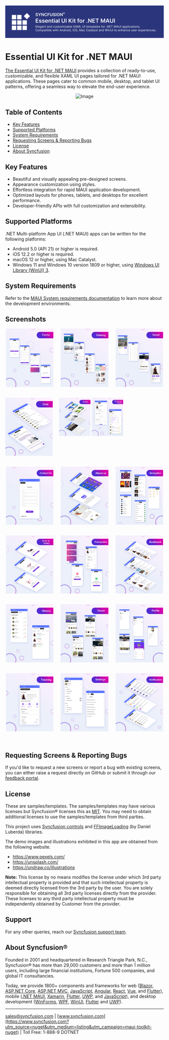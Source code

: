 ![Essential UI Kit Banner](Images/ui-kit-banner.png)

# Essential UI Kit for .NET MAUI

[The Essential UI Kit for .NET MAUI](https://www.syncfusion.com/essential-maui-ui-kit) provides a collection of ready-to-use, customizable, and flexible XAML UI pages tailored for .NET MAUI applications. These pages cater to common mobile, desktop, and tablet UI patterns, offering a seamless way to elevate the end-user experience.

<p align="center">
    <img src="Images/ui-kit-template-images.png" alt="Image"/>
</p>

## Table of Contents
- [Key Features](#key-features)
- [Supported Platforms](#supported-platforms)
- [System Requirements](#system-requirements)
- [Requesting Screens & Reporting Bugs](#requesting-screens--reporting-bugs)
- [License](#license)
- [About Syncfusion](#about-syncfusion)

## Key Features
- Beautiful and visually appealing pre-designed screens.  
- Appearance customization using styles.  
- Effortless integration for rapid MAUI application development.  
- Optimized layouts for phones, tablets, and desktops for excellent performance.  
- Developer-friendly APIs with full customization and extensibility.  

## Supported Platforms
.NET Multi-platform App UI (.NET MAUI) apps can be written for the following platforms:

- Android 5.0 (API 21) or higher is required.
- iOS 12.2 or higher is required.
- macOS 12 or higher, using Mac Catalyst.
- Windows 11 and Windows 10 version 1809 or higher, using [Windows UI Library (WinUI) 3](https://learn.microsoft.com/en-us/windows/apps/winui/winui3/).

## System Requirements
Refer to the [MAUI System requirements documentation](https://help.syncfusion.com/maui/system-requirements) to learn more about the development environments.

## Screenshots
<div style="display: flex; justify-content: space-around; gap: 20px;">
<img src="Images/ui-kit-forms.png" alt="Image 1" style="width: 30%;"/>
<img src="Images/ui-kit-catalog.png" alt="Image 2" style="width: 30%;"/>
<img src="Images/ui-kit-detail.png" alt="Image 3" style="width: 30%;"/>
</div>
<br/><br/>

<div style="display: flex; justify-content: space-around; gap: 20px;">
<img src="Images/ui-kit-chat.png" alt="Image 1" style="width: 30%;"/><t/>
<img src="Images/ui-kit-article.png" alt="Image 2" style="width: 30%;"/> 
<img src="Images/ui-kit-review.png" alt="Image 3" style="width: 30%;"/></div>
<br/><br/>

<div style="display: flex; justify-content: space-around; gap: 20px;">
<img src="Images/ui-kit-contactus.png" alt="Image 1" style="width: 30%;"/>
<img src="Images/ui-kit-aboutus.png" alt="Image 2" style="width: 30%;"/>
<img src="Images/ui-kit-navigation.png" alt="Image 3" style="width: 30%;"/></div>
<br/><br/>

<div style="display: flex; justify-content: space-around; gap: 20px;">
<img src="Images/ui-kit-errorandempty.png" alt="Image 1" style="width: 30%;"/>
<img src="Images/ui-kit-transaction.png" alt="Image 2" style="width: 30%;"/>
<img src="Images/ui-kit-bookmark.png" alt="Image 3" style="width: 30%;"/></div>
<br/><br/>

<div style="display: flex; justify-content: space-around; gap: 20px;">
<img src="Images/ui-kit-history.png" alt="Image 1" style="width: 30%;"/>
<img src="Images/ui-kit-social.png" alt="Image 2" style="width: 30%;"/>
<img src="Images/ui-kit-profile.png" alt="Image 3" style="width: 30%;"/></div>
<br/><br/>

<div style="display: flex; justify-content: space-around; gap: 20px;">
<img src="Images/ui-kit-tracking.png" alt="Image 1" style="width: 30%;"/>
<img src="Images/ui-kit-settings.png" alt="Image 2" style="width: 30%;"/>
<img src="Images/ui-kit-notification.png" alt="Image 3" style="width: 30%;"/></div>
<br/><br/>



## Requesting Screens & Reporting Bugs
If you'd like to request a new screens or report a bug with existing screens, you can either raise a request directly on GitHub or submit it through our [feedback portal](https://www.syncfusion.com/feedback/maui).

## License
These are samples/templates. The samples/templates may have various licenses but Syncfusion® licenses this as [MIT](LICENSE). You may need to obtain additional licenses to use the samples/templates from third parties.

This project uses [Syncfusion controls](https://www.syncfusion.com/maui-controls) and [FFImageLoading](https://github.com/daniel-luberda/FFImageLoading) (by Daniel Luberda) libraries.

The demo images and illustrations exhibited in this app are obtained from the following website.

* https://www.pexels.com/
* https://unsplash.com/
* https://undraw.co/illustrations

**Note:**  This license by no means modifies the license under which 3rd party intellectual property is provided and that such intellectual property is deemed directly licensed from the 3rd party by the user. You are solely responsible for obtaining all 3rd party licenses directly from the provider. These licenses to any third party intellectual property must be independently obtained by Customer from the provider.

## Support

For any other queries, reach our [Syncfusion support team](https://mauitoolkit.syncfusion.com).

## About Syncfusion®
Founded in 2001 and headquartered in Research Triangle Park, N.C., Syncfusion® has more than 29,000 customers and more than 1 million users, including large financial institutions, Fortune 500 companies, and global IT consultancies.
 
Today, we provide 1800+ components and frameworks for web ([Blazor](https://www.syncfusion.com/blazor-components?utm_source=nuget&utm_medium=listing&utm_campaign=maui-toolkit-nuget), [ASP.NET Core](https://www.syncfusion.com/aspnet-core-ui-controls?utm_source=nuget&utm_medium=listing&utm_campaign=maui-toolkit-nuget), [ASP.NET MVC](https://www.syncfusion.com/aspnet-mvc-ui-controls?utm_source=nuget&utm_medium=listing&utm_campaign=maui-toolkit-nuget), [JavaScript](https://www.syncfusion.com/javascript-ui-controls?utm_source=nuget&utm_medium=listing&utm_campaign=maui-toolkit-nuget), [Angular](https://www.syncfusion.com/angular-ui-components?utm_source=nuget&utm_medium=listing&utm_campaign=maui-toolkit-nuget), [React](https://www.syncfusion.com/react-ui-components?utm_source=nuget&utm_medium=listing&utm_campaign=maui-toolkit-nuget), [Vue](https://www.syncfusion.com/vue-ui-components?utm_source=nuget&utm_medium=listing&utm_campaign=maui-toolkit-nuget), and [Flutter](https://www.syncfusion.com/flutter-widgets?utm_source=nuget&utm_medium=listing&utm_campaign=maui-toolkit-nuget)), mobile ([.NET MAUI](https://www.syncfusion.com/maui-controls?utm_source=nuget&utm_medium=listing&utm_campaign=maui-toolkit-nuget), [Xamarin](https://www.syncfusion.com/xamarin-ui-controls?utm_source=nuget&utm_medium=listing&utm_campaign=maui-toolkit-nuget), [Flutter](https://www.syncfusion.com/flutter-widgets?utm_source=nuget&utm_medium=listing&utm_campaign=maui-toolkit-nuget), [UWP](https://www.syncfusion.com/uwp-ui-controls?utm_source=nuget&utm_medium=listing&utm_campaign=maui-toolkit-nuget), and [JavaScript](https://www.syncfusion.com/javascript-ui-controls?utm_source=nuget&utm_medium=listing&utm_campaign=maui-toolkit-nuget)), and desktop development ([WinForms](https://www.syncfusion.com/winforms-ui-controls?utm_source=nuget&utm_medium=listing&utm_campaign=maui-toolkit-nuget), [WPF](https://www.syncfusion.com/wpf-ui-controls?utm_source=nuget&utm_medium=listing&utm_campaign=maui-toolkit-nuget), [WinUI](https://www.syncfusion.com/winui-controls?utm_source=nuget&utm_medium=listing&utm_campaign=maui-toolkit-nuget), [Flutter](https://www.syncfusion.com/flutter-widgets?utm_source=nuget&utm_medium=listing&utm_campaign=maui-toolkit-nuget) and [UWP](https://www.syncfusion.com/uwp-ui-controls?utm_source=nuget&utm_medium=listing&utm_campaign=maui-toolkit-nuget)).
___

[sales@syncfusion.com](mailto:sales@syncfusion.com?Subject=Syncfusion%20Maui%toolkit%20-%20NuGet) | [www.syncfusion.com](https://www.syncfusion.com?utm_source=nuget&utm_medium=listing&utm_campaign=maui-toolkit-nuget) | Toll Free: 1-888-9 DOTNET
